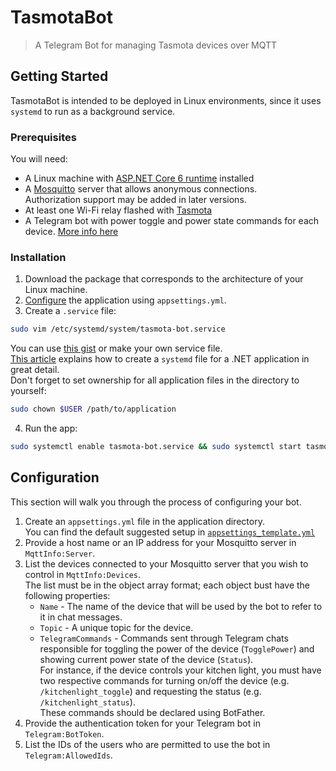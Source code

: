 # TasmotaBot

> A Telegram Bot for managing Tasmota devices over MQTT

## Getting Started

TasmotaBot is intended to be deployed in Linux environments, since it uses `systemd` to run as a background service.

### Prerequisites

You will need:

* A Linux machine with [ASP.NET Core 6 runtime](https://learn.microsoft.com/en-us/dotnet/core/install/linux) installed
* A [Mosquitto](https://github.com/eclipse/mosquitto) server that allows anonymous connections.  
Authorization support may be added in later versions.
* At least one Wi-Fi relay flashed with [Tasmota](https://github.com/arendst/Tasmota)
* A Telegram bot with power toggle and power state commands for each device. [More info here](https://t.me/BotFather)

### Installation

1. Download the package that corresponds to the architecture of your Linux machine.
2. [Configure](#configuration) the application using `appsettings.yml`.
3. Create a `.service` file:  
``` bash
sudo vim /etc/systemd/system/tasmota-bot.service
```  
You can use [this gist](https://gist.github.com/ixkipe/1ff1083aa1968264e85cf43d1ada1c69) or make your own service file.  
[This article](https://swimburger.net/blog/dotnet/how-to-run-a-dotnet-core-console-app-as-a-service-using-systemd-on-linux) explains how to create a `systemd` file for a .NET application in great detail.  
Don't forget to set ownership for all application files in the directory to yourself:
``` bash
sudo chown $USER /path/to/application
```
4. Run the app:  
``` bash
sudo systemctl enable tasmota-bot.service && sudo systemctl start tasmota-bot.service
```

## Configuration

This section will walk you through the process of configuring your bot.  

1. Create an `appsettings.yml` file in the application directory.  
You can find the default suggested setup in [`appsettings_template.yml`](https://github.com/ixkipe/TasmotaBot/blob/main/appsettings_template.yml)
2. Provide a host name or an IP address for your Mosquitto server in `MqttInfo:Server`.
3. List the devices connected to your Mosquitto server that you wish to control in `MqttInfo:Devices`.  
The list must be in the object array format; each object bust have the following properties:
    * `Name` - The name of the device that will be used by the bot to refer to it in chat messages.
    * `Topic` - A unique topic for the device.
    * `TelegramCommands` - Commands sent through Telegram chats responsible for toggling the power of the device (`TogglePower`) and showing current power state of the device (`Status`).  
    For instance, if the device controls your kitchen light, you must have two respective commands for turning on/off the device (e.g. `/kitchenlight_toggle`) and requesting the status (e.g. `/kitchenlight_status`).  
    These commands should be declared using BotFather.
4. Provide the authentication token for your Telegram bot in `Telegram:BotToken`.
5. List the IDs of the users who are permitted to use the bot in `Telegram:AllowedIds`.